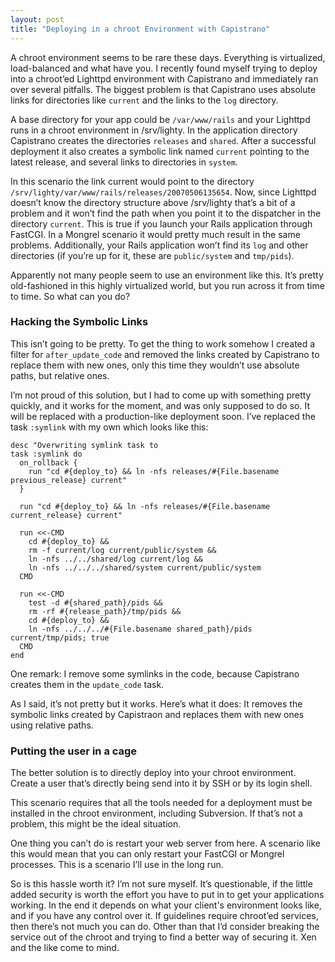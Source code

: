 ```yaml
---
layout: post
title: "Deploying in a chroot Environment with Capistrano"
---
```

A chroot environment seems to be rare these days. Everything is virtualized, load-balanced and what have you. I recently found myself trying to deploy into a chroot&rsquo;ed Lighttpd environment with Capistrano and immediately ran over several pitfalls. The biggest problem is that Capistrano uses absolute links for directories like `current` and the links to the `log` directory.

A base directory for your app could be `/var/www/rails` and your Lighttpd runs in a chroot environment in /srv/lighty. In the application directory Capistrano creates the directories `releases` and `shared`. After a successful deployment it also creates a symbolic link named `current` pointing to the latest release, and several links to directories in `system`.

In this scenario the link current would point to the directory
`/srv/lighty/var/www/rails/releases/20070506135654`. Now, since Lighttpd doesn&rsquo;t know the directory structure above /srv/lighty that&rsquo;s a bit of a problem and it won&rsquo;t find the path when you point it to the dispatcher in the directory `current`. This is true if you launch your Rails application through FastCGI. In a Mongrel scenario it would pretty much result in the same problems. Additionally, your Rails application won&rsquo;t find its `log` and other directories (if you&rsquo;re up for it, these are `public/system` and `tmp/pids`).

Apparently not many people seem to use an environment like this. It&rsquo;s pretty old-fashioned in this highly virtualized world, but you run across it from time to time. So what can you do?

### Hacking the Symbolic Links

This isn&rsquo;t going to be pretty. To get the thing to work somehow I created a filter for `after_update_code` and removed the links created by Capistrano to replace them with new ones, only this time they wouldn&rsquo;t use absolute paths, but relative ones.

I&rsquo;m not proud of this solution, but I had to come up with something pretty quickly, and it works for the moment, and was only supposed to do so. It will be replaced with a production-like deployment soon. I&rsquo;ve replaced the task `:symlink` with my own which looks like this:

    desc "Overwriting symlink task to 
    task :symlink do
      on_rollback {
        run "cd #{deploy_to} && ln -nfs releases/#{File.basename previous_release} current"
      }

      run "cd #{deploy_to} && ln -nfs releases/#{File.basename current_release} current"

      run <<-CMD
        cd #{deploy_to} &&
        rm -f current/log current/public/system &&
        ln -nfs ../../shared/log current/log &&
        ln -nfs ../../../shared/system current/public/system
      CMD
  
      run <<-CMD
        test -d #{shared_path}/pids && 
        rm -rf #{release_path}/tmp/pids && 
        cd #{deploy_to} &&
        ln -nfs ../../../#{File.basename shared_path}/pids current/tmp/pids; true
      CMD
    end

One remark: I remove some symlinks in the code, because Capistrano creates them in the `update_code` task.

As I said, it&rsquo;s not pretty but it works. Here&rsquo;s what it does: It removes the symbolic links created by Capistraon and replaces them with new ones using relative paths.

### Putting the user in a cage

The better solution is to directly deploy into your chroot environment. Create a user that&rsquo;s directly being send into it by SSH or by its login shell.

This scenario requires that all the tools needed for a deployment must be installed in the chroot environment, including Subversion. If that&rsquo;s not a problem, this might be the ideal situation.

One thing you can&rsquo;t do is restart your web server from here. A scenario like this would mean that you can only restart your FastCGI or Mongrel processes. This is a scenario I&rsquo;ll use in the long run.

So is this hassle worth it? I&rsquo;m not sure myself. It&rsquo;s questionable, if the little added security is worth the effort you have to put in to get your applications working. In the end it depends on what your client's environment looks like, and if you have any control over it. If guidelines require chroot&rsquo;ed services, then there&rsquo;s not much you can do. Other than that I&rsquo;d consider breaking the service out of the chroot and trying to find a better way of securing it. Xen and the like come to mind.